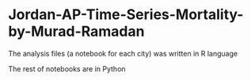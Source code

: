 # Jordan-AP-Time-Series-Mortality-by-Murad-Ramadan

The analysis files (a notebook for each city) was written in R language

The rest of notebooks are in Python
